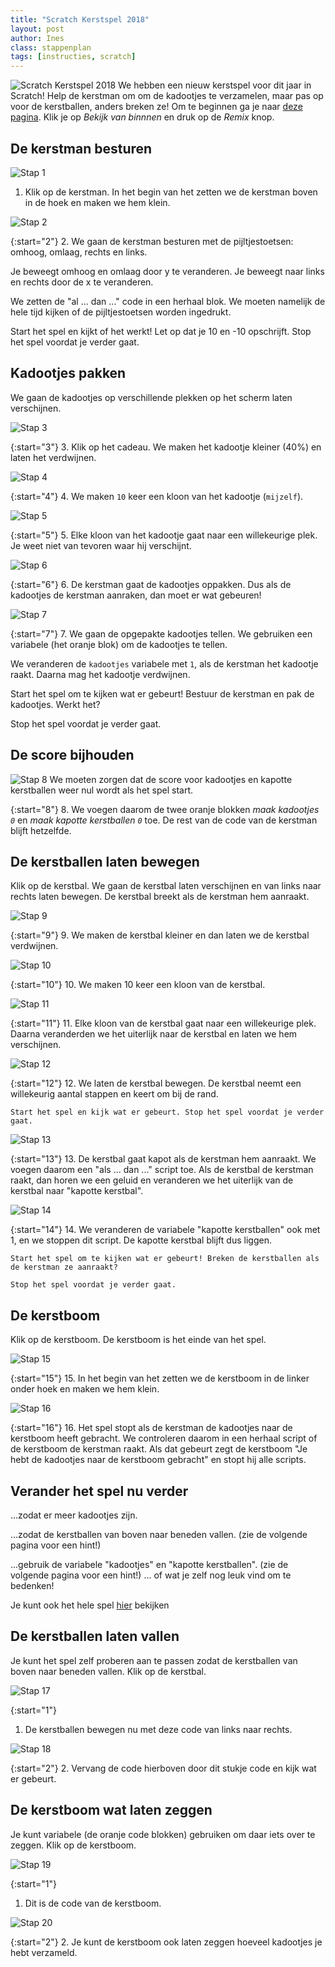 ```yaml
---
title: "Scratch Kerstspel 2018"
layout: post
author: Ines
class: stappenplan
tags: [instructies, scratch]
---
```

![Scratch Kerstspel 2018 ](/static/img/scratch-kerstspel-2018-1.png)
We hebben een nieuw kerstspel voor dit jaar in Scratch! Help de kerstman om om de kadootjes te verzamelen, maar pas op voor de kerstballen, anders breken ze!
Om te beginnen ga je naar [deze pagina](https://scratch.mit.edu/projects/266988756/). Klik je op *Bekijk van binnnen* en druk op de *Remix* knop.

De kerstman besturen
--------------------
![Stap 1](/static/img/blog/2018-12-15-scratch-kerstspel/scratch-kerstspel-1.svg)

1. Klik op de kerstman. In het begin van het zetten we de kerstman boven in de hoek en maken we hem klein.

![Stap 2](/static/img/blog/2018-12-15-scratch-kerstspel/scratch-kerstspel-2.svg)

{:start="2"}
2. We gaan de kerstman besturen met de pijltjestoetsen: omhoog, omlaag, rechts en links.

   Je beweegt omhoog en omlaag door y te veranderen. Je beweegt naar links en rechts door de x te veranderen.

   We zetten de "al ... dan ..." code in een herhaal blok. We moeten namelijk de hele tijd kijken of de pijltjestoetsen worden ingedrukt.

   Start het spel en kijkt of het werkt! Let op dat je 10 en -10 opschrijft. Stop het spel voordat je verder gaat.

Kadootjes pakken
----------------
We gaan de kadootjes op verschillende plekken op het scherm laten verschijnen.

![Stap 3](/static/img/blog/2018-12-15-scratch-kerstspel/scratch-kerstspel-3.svg)

{:start="3"}
3. Klik op het cadeau. We maken het kadootje kleiner (40%) en laten het verdwijnen.

![Stap 4](/static/img/blog/2018-12-15-scratch-kerstspel/scratch-kerstspel-4.svg)

{:start="4"}
4. We maken `10` keer een kloon van het kadootje (`mijzelf`).

![Stap 5](/static/img/blog/2018-12-15-scratch-kerstspel/scratch-kerstspel-5.svg)

{:start="5"}
5. Elke kloon van het kadootje gaat naar een willekeurige plek. Je weet niet van tevoren waar hij verschijnt.

![Stap 6](/static/img/blog/2018-12-15-scratch-kerstspel/scratch-kerstspel-6.svg)

{:start="6"}
6. De kerstman gaat de kadootjes oppakken. Dus als de kadootjes de kerstman aanraken, dan moet er wat gebeuren!

![Stap 7](/static/img/blog/2018-12-15-scratch-kerstspel/scratch-kerstspel-7.svg)

{:start="7"}
7. We gaan de opgepakte kadootjes tellen. We gebruiken een variabele (het oranje blok) om de kadootjes te tellen. 

   We veranderen de `kadootjes` variabele met `1`, als de kerstman het kadootje raakt. Daarna mag het kadootje verdwijnen.

   Start het spel om te kijken wat er gebeurt! Bestuur de kerstman en pak de kadootjes. Werkt het?

   Stop het spel voordat je verder gaat.

De score bijhouden
------------------

![Stap 8](/static/img/blog/2018-12-15-scratch-kerstspel/scratch-kerstspel-8.svg)
We moeten zorgen dat de score voor kadootjes en kapotte kerstballen weer nul wordt als het spel start.

{:start="8"}
8. We voegen daarom de twee oranje blokken *maak kadootjes `0`* en *maak kapotte kerstballen `0`* toe. De rest van de code van de kerstman blijft hetzelfde.

De kerstballen laten bewegen
----------------------------
Klik op de kerstbal. We gaan de kerstbal laten verschijnen en van links naar rechts laten bewegen. De kerstbal breekt als de kerstman hem aanraakt.

![Stap 9](/static/img/blog/2018-12-15-scratch-kerstspel/scratch-kerstspel-9.svg)

{:start="9"}
9. We maken de kerstbal kleiner en dan laten we de kerstbal verdwijnen.

![Stap 10](/static/img/blog/2018-12-15-scratch-kerstspel/scratch-kerstspel-10.svg)

{:start="10"}
10. We maken 10 keer een kloon van de kerstbal.

![Stap 11](/static/img/blog/2018-12-15-scratch-kerstspel/scratch-kerstspel-11.svg)

{:start="11"}
11. Elke kloon van de kerstbal gaat naar een willekeurige plek. Daarna veranderden we het uiterlijk naar de kerstbal en laten we hem verschijnen.

![Stap 12](/static/img/blog/2018-12-15-scratch-kerstspel/scratch-kerstspel-12.svg)

{:start="12"}
12. We laten de kerstbal bewegen. De kerstbal neemt een willekeurig aantal stappen en keert om bij de rand.

    Start het spel en kijk wat er gebeurt. Stop het spel voordat je verder gaat.

![Stap 13](/static/img/blog/2018-12-15-scratch-kerstspel/scratch-kerstspel-13.svg)

{:start="13"}
13. De kerstbal gaat kapot als de kerstman hem aanraakt. We voegen daarom een "als ... dan ..." script toe. Als de kerstbal de kerstman raakt, dan horen we een geluid en veranderen we het uiterlijk van de kerstbal naar "kapotte kerstbal".

![Stap 14](/static/img/blog/2018-12-15-scratch-kerstspel/scratch-kerstspel-14.svg)

{:start="14"}
14. We veranderen de variabele "kapotte kerstballen" ook met 1, en we stoppen dit script. De kapotte kerstbal blijft dus liggen.

    Start het spel om te kijken wat er gebeurt! Breken de kerstballen als de kerstman ze aanraakt?

    Stop het spel voordat je verder gaat.

De kerstboom
------------
Klik op de kerstboom. De kerstboom is het einde van het spel.

![Stap 15](/static/img/blog/2018-12-15-scratch-kerstspel/scratch-kerstspel-15.svg)

{:start="15"}
15. In het begin van het zetten we de kerstboom in de linker onder hoek en maken we hem klein.

![Stap 16](/static/img/blog/2018-12-15-scratch-kerstspel/scratch-kerstspel-16.svg)

{:start="16"}
16. Het spel stopt als de kerstman de kadootjes naar de kerstboom heeft gebracht. We controleren daarom in een herhaal script of de kerstboom de kerstman raakt. Als dat gebeurt zegt de kerstboom "Je hebt de kadootjes naar de kerstboom gebracht" en stopt hij alle scripts.

Verander het spel nu verder
---------------------------
...zodat er meer kadootjes zijn.

...zodat de kerstballen van boven naar beneden vallen. (zie de volgende pagina voor een hint!)

...gebruik de variabele "kadootjes" en "kapotte kerstballen". (zie de volgende pagina voor een hint!) ... of wat je zelf nog leuk vind om te bedenken!

Je kunt ook het hele spel [hier](https://scratch.mit.edu/projects/266961980/#player) bekijken

De kerstballen laten vallen
---------------------------
Je kunt het spel zelf proberen aan te passen zodat de kerstballen van boven naar beneden vallen. Klik op de kerstbal.

![Stap 17](/static/img/blog/2018-12-15-scratch-kerstspel/scratch-kerstspel-17.svg)

{:start="1"}
1. De kerstballen bewegen nu met deze code van links naar rechts.

![Stap 18](/static/img/blog/2018-12-15-scratch-kerstspel/scratch-kerstspel-18.svg)

{:start="2"}
2. Vervang de code hierboven door dit stukje code en kijk wat er gebeurt.

De kerstboom wat laten zeggen
-----------------------------
Je kunt variabele (de oranje code blokken) gebruiken om daar iets over te zeggen. Klik op de kerstboom.

![Stap 19](/static/img/blog/2018-12-15-scratch-kerstspel/scratch-kerstspel-19.svg)

{:start="1"}
1. Dit is de code van de kerstboom.

![Stap 20](/static/img/blog/2018-12-15-scratch-kerstspel/scratch-kerstspel-20.svg)

{:start="2"}
2. Je kunt de kerstboom ook laten zeggen hoeveel kadootjes je hebt verzameld.